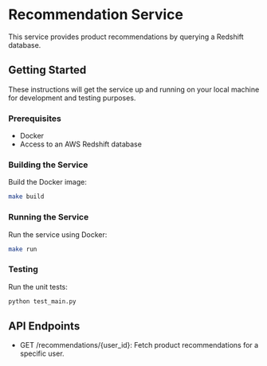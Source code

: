 # Recommendation Service

This service provides product recommendations by querying a Redshift database.

## Getting Started

These instructions will get the service up and running on your local machine for development and testing purposes.

### Prerequisites

- Docker
- Access to an AWS Redshift database

### Building the Service

Build the Docker image:

```bash
make build
```

### Running the Service
Run the service using Docker:

```bash
make run
```

### Testing
Run the unit tests:

```bash
python test_main.py
```

## API Endpoints

- GET /recommendations/{user_id}: Fetch product recommendations for a specific user.
